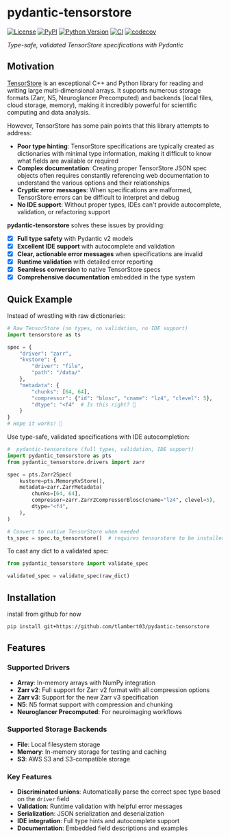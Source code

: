 # pydantic-tensorstore

[![License](https://img.shields.io/pypi/l/pydantic-tensorstore.svg?color=green)](https://github.com/tlambert03/pydantic-tensorstore/raw/main/LICENSE)
[![PyPI](https://img.shields.io/pypi/v/pydantic-tensorstore.svg?color=green)](https://pypi.org/project/pydantic-tensorstore)
[![Python Version](https://img.shields.io/pypi/pyversions/pydantic-tensorstore.svg?color=green)](https://python.org)
[![CI](https://github.com/tlambert03/pydantic-tensorstore/actions/workflows/ci.yml/badge.svg)](https://github.com/tlambert03/pydantic-tensorstore/actions/workflows/ci.yml)
[![codecov](https://codecov.io/gh/tlambert03/pydantic-tensorstore/branch/main/graph/badge.svg)](https://codecov.io/gh/tlambert03/pydantic-tensorstore)

*Type-safe, validated TensorStore specifications with Pydantic*

## Motivation

[TensorStore](https://github.com/google/tensorstore) is an exceptional C++ and
Python library for reading and writing large multi-dimensional arrays. It
supports numerous storage formats (Zarr, N5, Neuroglancer Precomputed) and
backends (local files, cloud storage, memory), making it incredibly powerful for
scientific computing and data analysis.

However, TensorStore has some pain points that this library attempts to address:

- **Poor type hinting**: TensorStore specifications are typically created as
  dictionaries with minimal type information, making it difficult to know what
  fields are available or required
- **Complex documentation**: Creating proper TensorStore JSON spec objects often
  requires constantly referencing web documentation to understand the various
  options and their relationships
- **Cryptic error messages**: When specifications are malformed, TensorStore
  errors can be difficult to interpret and debug
- **No IDE support**: Without proper types, IDEs can't provide autocomplete,
  validation, or refactoring support

**pydantic-tensorstore** solves these issues by providing:

- [x] **Full type safety** with Pydantic v2 models
- [x] **Excellent IDE support** with autocomplete and validation
- [x] **Clear, actionable error messages** when specifications are invalid
- [x] **Runtime validation** with detailed error reporting
- [x] **Seamless conversion** to native TensorStore specs
- [x] **Comprehensive documentation** embedded in the type system

## Quick Example

Instead of wrestling with raw dictionaries:

```python
# Raw TensorStore (no types, no validation, no IDE support)
import tensorstore as ts

spec = {
    "driver": "zarr",
    "kvstore": {
        "driver": "file",
        "path": "/data/"
    },
    "metadata": {
        "chunks": [64, 64],
        "compressor": {"id": "blosc", "cname": "lz4", "clevel": 5},
        "dtype": "<f4"  # Is this right? 🤔
    }
}
# Hope it works! 🤞
```

Use type-safe, validated specifications with IDE autocompletion:

```python
#  pydantic-tensorstore (full types, validation, IDE support)
import pydantic_tensorstore as pts
from pydantic_tensorstore.drivers import zarr

spec = pts.Zarr2Spec(
    kvstore=pts.MemoryKvStore(),
    metadata=zarr.ZarrMetadata(
        chunks=[64, 64],
        compressor=zarr.Zarr2CompressorBlosc(cname="lz4", clevel=5),
        dtype="<f4",
    ),
)

# Convert to native TensorStore when needed
ts_spec = spec.to_tensorstore()  # requires tensorstore to be installed
```

To cast any dict to a validated spec:

```python
from pydantic_tensorstore import validate_spec

validated_spec = validate_spec(raw_dict)
```

## Installation

install from github for now

```bash
pip install git+https://github.com/tlambert03/pydantic-tensorstore
```

## Features

### Supported Drivers

- **Array**: In-memory arrays with NumPy integration
- **Zarr v2**: Full support for Zarr v2 format with all compression options
- **Zarr v3**: Support for the new Zarr v3 specification
- **N5**: N5 format support with compression and chunking
- **Neuroglancer Precomputed**: For neuroimaging workflows

### Supported Storage Backends

- **File**: Local filesystem storage
- **Memory**: In-memory storage for testing and caching
- **S3**: AWS S3 and S3-compatible storage

### Key Features

- **Discriminated unions**: Automatically parse the correct spec type based on
  the `driver` field
- **Validation**: Runtime validation with helpful error messages
- **Serialization**: JSON serialization and deserialization
- **IDE integration**: Full type hints and autocomplete support
- **Documentation**: Embedded field descriptions and examples
